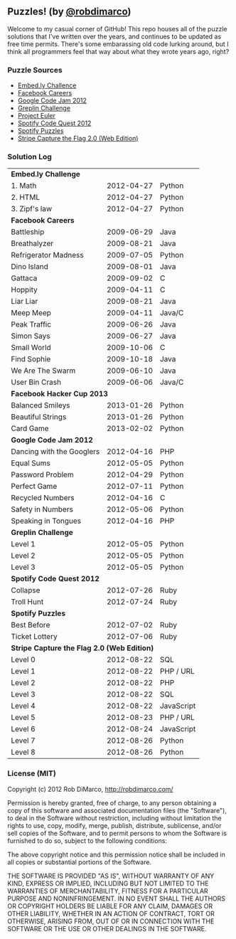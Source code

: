 ## Puzzles! (by [@robdimarco](https://twitter.com/robdimarco))

Welcome to my casual corner of GitHub! This repo houses all of the puzzle solutions that I've written over the years, and continues to be updated as free time permits. There's some embarassing old code lurking around, but I think all programmers feel that way about what they wrote years ago, right?

### Puzzle Sources

  * [Embed.ly Challence](http://apply.embed.ly/)
  * [Facebook Careers](http://www.facebook.com/careers/puzzles.php)
  * [Google Code Jam 2012](https://code.google.com/codejam/contests.html)
  * [Greplin Challenge](http://challenge.greplin.com/)
  * [Project Euler](http://projecteuler.net/)
  * [Spotify Code Quest 2012](https://contest.codequest.spotify.com/)
  * [Spotify Puzzles](http://www.spotify.com/us/jobs/tech/)
  * [Stripe Capture the Flag 2.0 (Web Edition)](https://stripe-ctf.com/)

### Solution Log

<table>

  <tr>
    <td colspan='4'><strong>Embed.ly Challenge</strong></td>
  </tr>
  <tr>
    <td>1. Math</td>
    <td>2012-04-27</td>
    <td>Python</td>
  </tr>
  <tr>
    <td>2. HTML</td>
    <td>2012-04-27</td>
    <td>Python</td>
  </tr>
  <tr>
    <td>3. Zipf's law</td>
    <td>2012-04-27</td>
    <td>Python</td>
  </tr>

  <tr>
    <td colspan='4'><strong>Facebook Careers</strong></td>
  </tr>
  <tr>
    <td>Battleship</td>
    <td>2009-06-29</td>
    <td>Java</td>
  </tr>
  <tr>
    <td>Breathalyzer</td>
    <td>2009-08-21</td>
    <td>Java</td>
  </tr>
  <tr>
    <td>Refrigerator Madness</td>
    <td>2009-07-05</td>
    <td>Python</td>
  </tr>
  <tr>
    <td>Dino Island</td>
    <td>2009-08-01</td>
    <td>Java</td>
  </tr>
  <tr>
    <td>Gattaca</td>
    <td>2009-09-02</td>
    <td>C</td>
  </tr>
  <tr>
    <td>Hoppity</td>
    <td>2009-04-11</td>
    <td>C</td>
  </tr>
  <tr>
    <td>Liar Liar</td>
    <td>2009-08-21</td>
    <td>Java</td>
  </tr>
  <tr>
    <td>Meep Meep</td>
    <td>2009-04-11</td>
    <td>Java/C</td>
  </tr>
  <tr>
    <td>Peak Traffic</td>
    <td>2009-06-26</td>
    <td>Java</td>
  </tr>
  <tr>
    <td>Simon Says</td>
    <td>2009-06-27</td>
    <td>Java</td>
  </tr>
  <tr>
    <td>Small World</td>
    <td>2009-10-06</td>
    <td>C</td>
  </tr>
  <tr>
    <td>Find Sophie</td>
    <td>2009-10-18</td>
    <td>Java</td>
  </tr>
  <tr>
    <td>We Are The Swarm</td>
    <td>2009-06-10</td>
    <td>Java</td>
  </tr>
  <tr>
    <td>User Bin Crash</td>
    <td>2009-06-06</td>
    <td>Java/C</td>
  </tr>

  <tr>
    <td colspan='4'><strong>Facebook Hacker Cup 2013</strong></td>
  </tr>
  <tr>
    <td>Balanced Smileys</td>
    <td>2013-01-26</td>
    <td>Python</td>
  </tr>
  <tr>
    <td>Beautiful Strings</td>
    <td>2013-01-26</td>
    <td>Python</td>
  </tr>
  <tr>
    <td>Card Game</td>
    <td>2013-02-02</td>
    <td>Python</td>
  </tr>

  <tr>
    <td colspan='4'><strong>Google Code Jam 2012</strong></td>
  </tr>
  <tr>
    <td>Dancing with the Googlers</td>
    <td>2012-04-16</td>
    <td>PHP</td>
  </tr>
  <tr>
    <td>Equal Sums</td>
    <td>2012-05-05</td>
    <td>Python</td>
  </tr>
  <tr>
    <td>Password Problem</td>
    <td>2012-04-29</td>
    <td>Python</td>
  </tr>
  <tr>
    <td>Perfect Game</td>
    <td>2012-07-11</td>
    <td>Python</td>
  </tr>
  <tr>
    <td>Recycled Numbers</td>
    <td>2012-04-16</td>
    <td>C</td>
  </tr>
  <tr>
    <td>Safety in Numbers</td>
    <td>2012-05-06</td>
    <td>Python</td>
  </tr>
  <tr>
    <td>Speaking in Tongues</td>
    <td>2012-04-16</td>
    <td>PHP</td>
  </tr>

  <tr>
    <td colspan='4'><strong>Greplin Challenge</strong></td>
  </tr>
  <tr>
    <td>Level 1</td>
    <td>2012-05-05</td>
    <td>Python</td>
  </tr>
  <tr>
    <td>Level 2</td>
    <td>2012-05-05</td>
    <td>Python</td>
  </tr>
  <tr>
    <td>Level 3</td>
    <td>2012-05-05</td>
    <td>Python</td>
  </tr>

  <tr>
    <td colspan='4'><strong>Spotify Code Quest 2012</strong></td>
  </tr>
  <tr>
    <td>Collapse</td>
    <td>2012-07-26</td>
    <td>Ruby</td>
  </tr>
  <tr>
    <td>Troll Hunt</td>
    <td>2012-07-24</td>
    <td>Ruby</td>
  </tr>

  <tr>
    <td colspan='4'><strong>Spotify Puzzles</strong></td>
  </tr>
  <tr>
    <td>Best Before</td>
    <td>2012-07-02</td>
    <td>Ruby</td>
  </tr>
  <tr>
    <td>Ticket Lottery</td>
    <td>2012-07-06</td>
    <td>Ruby</td>
  </tr>

  <tr>
    <td colspan='4'><strong>Stripe Capture the Flag 2.0 (Web Edition)</strong></td>
  </tr>
  <tr>
    <td>Level 0</td>
    <td>2012-08-22</td>
    <td>SQL</td>
  </tr>
  <tr>
    <td>Level 1</td>
    <td>2012-08-22</td>
    <td>PHP / URL</td>
  </tr>
  <tr>
    <td>Level 2</td>
    <td>2012-08-22</td>
    <td>PHP</td>
  </tr>
  <tr>
    <td>Level 3</td>
    <td>2012-08-22</td>
    <td>SQL</td>
  </tr>
  <tr>
    <td>Level 4</td>
    <td>2012-08-22</td>
    <td>JavaScript</td>
  </tr>
  <tr>
    <td>Level 5</td>
    <td>2012-08-23</td>
    <td>PHP / URL</td>
  </tr>
  <tr>
    <td>Level 6</td>
    <td>2012-08-24</td>
    <td>JavaScript</td>
  </tr>
    <tr>
    <td>Level 7</td>
    <td>2012-08-26</td>
    <td>Python</td>
  </tr>
  <tr>
    <td>Level 8</td>
    <td>2012-08-26</td>
    <td>Python</td>
  </tr>
</table>

### License (MIT)

Copyright (c) 2012 Rob DiMarco, http://robdimarco.com/

Permission is hereby granted, free of charge, to any person obtaining
a copy of this software and associated documentation files (the
"Software"), to deal in the Software without restriction, including
without limitation the rights to use, copy, modify, merge, publish,
distribute, sublicense, and/or sell copies of the Software, and to
permit persons to whom the Software is furnished to do so, subject to
the following conditions:

The above copyright notice and this permission notice shall be
included in all copies or substantial portions of the Software.

THE SOFTWARE IS PROVIDED "AS IS", WITHOUT WARRANTY OF ANY KIND,
EXPRESS OR IMPLIED, INCLUDING BUT NOT LIMITED TO THE WARRANTIES OF
MERCHANTABILITY, FITNESS FOR A PARTICULAR PURPOSE AND 
NONINFRINGEMENT. IN NO EVENT SHALL THE AUTHORS OR COPYRIGHT HOLDERS BE
LIABLE FOR ANY CLAIM, DAMAGES OR OTHER LIABILITY, WHETHER IN AN ACTION
OF CONTRACT, TORT OR OTHERWISE, ARISING FROM, OUT OF OR IN CONNECTION
WITH THE SOFTWARE OR THE USE OR OTHER DEALINGS IN THE SOFTWARE.

